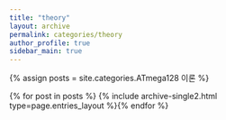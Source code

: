 ```yaml
---
title: "theory"
layout: archive
permalink: categories/theory
author_profile: true
sidebar_main: true
---
```


{% assign posts = site.categories.ATmega128 이론 %}

{% for post in posts %} {% include archive-single2.html type=page.entries_layout %}{% endfor %}
